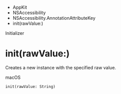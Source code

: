 

- AppKit
- NSAccessibility
- NSAccessibility.AnnotationAttributeKey
-  init(rawValue:) 

Initializer

# init(rawValue:)

Creates a new instance with the specified raw value.

macOS

``` source
init(rawValue: String)
```

